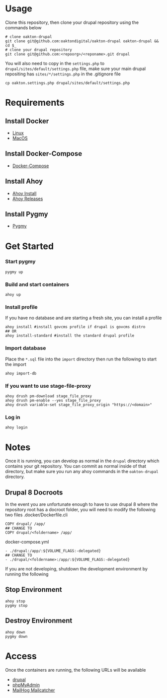 # Usage

Clone this repository, then clone your drupal repository using the commands below

```
# clone oakton-drupal
git clone git@github.com:oaktondigital/oakton-drupal oakton-drupal && cd $_
# clone your drupal repository
git clone git@github.com:<repoorg>/<reponame>.git drupal
```
You will also need to copy in the `settings.php` to `drupal/sites/default/settings.php` file, make sure your main drupal repositing has `sites/*/settings.php` in the .gitignore file
```
cp oakton.settings.php drupal/sites/default/settings.php
```

# Requirements
## Install Docker
  * [Linux](https://docs.docker.com/install/linux/docker-ce/ubuntu/)
  * [MacOS](https://docs.docker.com/docker-for-mac/install/)

## Install Docker-Compose
  * [Docker-Compose](https://docs.docker.com/compose/install/)

## Install Ahoy
  * [Ahoy Install](https://github.com/ahoy-cli/ahoy)
  * [Ahoy Releases](https://github.com/ahoy-cli/ahoy/releases)

## Install Pygmy
  * [Pygmy](https://docs.amazee.io/local_docker_development/pygmy.html#prerequisites)

# Get Started
### Start pygmy
```
pygmy up
```
### Build and start containers
```
ahoy up
```
### Install profile
If you have no database and are starting a fresh site, you can install a profile
```
ahoy install #install govcms profile if drupal is govcms distro
## OR
ahoy install-standard #install the standard drupal profile
```
### Import database
Place the `*.sql` file into the `import` directory then run the following to start the import
```
ahoy import-db
```
### If you want to use stage-file-proxy
```
ahoy drush pm-download stage_file_proxy
ahoy drush pm-enable --yes stage_file_proxy
ahoy drush variable-set stage_file_proxy_origin "https://<domain>"
```
### Log in
```
ahoy login
```

# Notes
Once it is running, you can develop as normal in the `drupal` directory which contains your git repository.
You can commit as normal inside of that directory, but make sure you run any ahoy commands in the `oakton-drupal` directory.

## Drupal 8 Docroots
In the event you are unfortunate enough to have to use drupal 8 where the repository root has a docroot folder, you will need to modify the following two files
.docker/Dockerfile.cli
```
COPY drupal/ /app/
## CHANGE TO
COPY drupal/<foldername> /app/
```
docker-compose.yml
```
- ./drupal:/app/:${VOLUME_FLAGS:-delegated}
## CHANGE TO
- ./drupal/<foldername>:/app/:${VOLUME_FLAGS:-delegated}
```

If you are not developing, shutdown the development environment by running the following
## Stop Environment
```
ahoy stop
pygmy stop
```

## Destroy Environment
```
ahoy down
pygmy down
```

# Access
Once the containers are running, the following URLs will be available

* [drupal](http://drupal.local.oakton.digital)
* [phpMyAdmin](http://myadmin.local.oakton.digital:8089)
* [MailHog Mailcatcher](http://mailhog.docker.amazee.io/)
